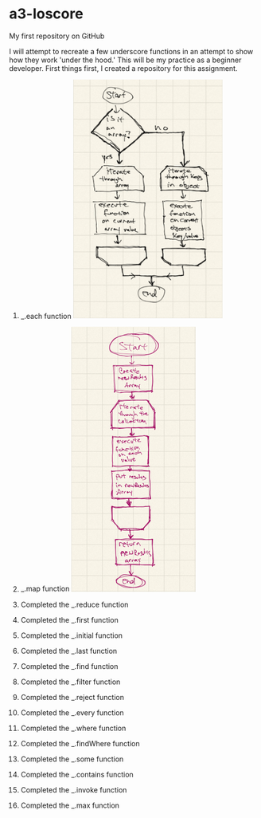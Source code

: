 # a3-loscore
My first repository on GitHub

I will attempt to recreate a few underscore functions in an attempt to show how they work 'under the hood.'
This will be my practice as a beginner developer. First things first, I created a repository for this assignment.

1. _.each function
               <img src="images/00-eachFunction.jpg" width="300">
 
2. _.map function
               <img src="images/01-mapFunction.jpg" width="250">
               
3. Completed the _.reduce function

4. Completed the _.first function

5. Completed the _.initial function

6. Completed the _.last function

7. Completed the _.find function

8. Completed the _.filter function

9. Completed the _.reject function

10. Completed the _.every function

11. Completed the _.where function

12. Completed the _.findWhere function

13. Completed the _.some function

14. Completed the _.contains function

15. Completed the _.invoke function

16. Completed the _.max function

